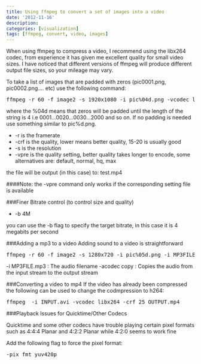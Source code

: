 ```yaml
---
title: Using ffmpeg to convert a set of images into a video
date: '2012-11-16'
description:
categories: [visualization]
tags: [ffmpeg, convert, video, images]
---
```


When using ffmpeg to compress a video, I recommend using the libx264 codec, from experience it has given me excellent quality for small video sizes. I have noticed that different versions of ffmpeg will produce different output file sizes, so your mileage may vary.

To take a list of images that are padded with zeros (pic0001.png, pic0002.png.... etc) use the following command:
<pre>
ffmpeg -r 60 -f image2 -s 1920x1080 -i pic%04d.png -vcodec libx264 -crf 15 -vpre normal test.mp4
</pre>

where the %04d means that zeros will be padded until the length of the string is 4 i.e 0001...0020...0030...2000 and so on. If no padding is needed use something similar to pic%d.png.

*  -r is the framerate
*  -crf is the quality, lower means better quality, 15-20 is usually good
*  -s is the resolution
*  -vpre is the quality setting, better quality takes longer to encode, some alternatives are: default, normal, hq, max

the file will be output (in this case) to: test.mp4 

####Note: the -vpre command only works if the corresponding setting file is available

###Finer Bitrate control (to control size and quality)

*  -b 4M

you can use the -b flag to specify the target bitrate, in this case it is 4 megabits per second 


###Adding a mp3 to a video 
Adding sound to a video is straightforward

<pre>
ffmpeg -r 60 -f image2 -s 1280x720 -i pic%05d.png -i MP3FILE.mp3 -vcodec libx264 -b 4M -vpre normal -acodec copy OUTPUT.mp4 
</pre>

-i MP3FILE.mp3 : The audio filename
-acodec copy : Copies the audio from the input stream to the output stream

###Converting a video to mp4 
If the video has already been compressed the following can be used to change the codmpression to h264:

<pre>
ffmpeg  -i INPUT.avi -vcodec libx264 -crf 25 OUTPUT.mp4
</pre>


###Playback Issues for Quicktime/Other Codecs

Quicktime and some other codecs have trouble playing certain pixel formats such as 4:4:4 Planar and 4:2:2 Planar while 4:2:0 seems to work fine

Add the following flag to force the pixel format:

<pre>
-pix_fmt yuv420p
</pre>



